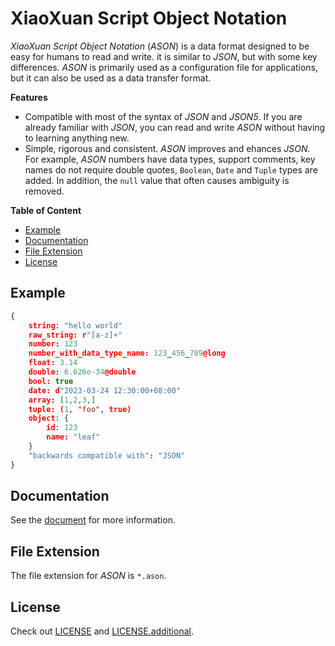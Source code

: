 # XiaoXuan Script Object Notation

_XiaoXuan Script Object Notation_ (_ASON_) is a data format designed to be easy for humans to read and write. it is similar to _JSON_, but with some key differences. _ASON_ is primarily used as a configuration file for applications, but it can also be used as a data transfer format.

**Features**

- Compatible with most of the syntax of _JSON_ and _JSON5_.
  If you are already familiar with _JSON_, you can read and write _ASON_ without having to learning anything new.
- Simple, rigorous and consistent.
  _ASON_ improves and ehances _JSON_. For example, _ASON_ numbers have data types, support comments, key names do not require double quotes, `Boolean`, `Date` and `Tuple` types are added. In addition, the `null` value that often causes ambiguity is removed.

**Table of Content**

<!-- @import "[TOC]" {cmd="toc" depthFrom=2 depthTo=6 orderedList=false} -->

<!-- code_chunk_output -->

- [Example](#example)
- [Documentation](#documentation)
- [File Extension](#file-extension)
- [License](#license)

<!-- /code_chunk_output -->

## Example

```json
{
    string: "hello world"
    raw_string: r"[a-z]+"
    number: 123
    number_with_data_type_name: 123_456_789@long
    float: 3.14
    double: 6.626e-34@double
    bool: true
    date: d"2023-03-24 12:30:00+08:00"
    array: [1,2,3,]
    tuple: (1, "foo", true)
    object: {
        id: 123
        name: "leaf"
    }
    "backwards compatible with": "JSON"
}
```

## Documentation

See the [document](https://hemashushu.github.io/works/xiaoxuan-script-object-notation) for more information.

## File Extension

The file extension for _ASON_ is `*.ason`.

## License

Check out [LICENSE](./LICENSE) and [LICENSE.additional](./LICENSE.additional).
